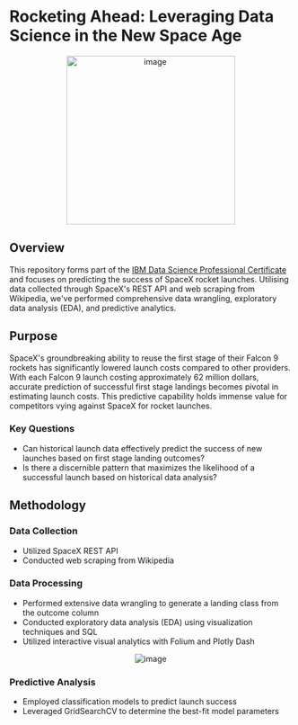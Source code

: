# Rocketing Ahead: Leveraging Data Science in the New Space Age

<p align="center">
  <img src="https://github.com/FotiouK/SpaceX_Data_Science/assets/108896534/0fcac09e-c66b-4fa5-9c43-6ce0e5e7367c" alt="image" height="300">
</p>

## Overview
This repository forms part of the [IBM Data Science Professional Certificate](https://www.coursera.org/professional-certificates/ibm-data-science) and focuses on predicting the success of SpaceX rocket launches. Utilising data collected through SpaceX's REST API and web scraping from Wikipedia, we've performed comprehensive data wrangling, exploratory data analysis (EDA), and predictive analytics.



## Purpose
SpaceX's groundbreaking ability to reuse the first stage of their Falcon 9 rockets has significantly lowered launch costs compared to other providers. With each Falcon 9 launch costing approximately 62 million dollars, accurate prediction of successful first stage landings becomes pivotal in estimating launch costs. This predictive capability holds immense value for competitors vying against SpaceX for rocket launches.
### Key Questions
- Can historical launch data effectively predict the success of new launches based on first stage landing outcomes?
- Is there a discernible pattern that maximizes the likelihood of a successful launch based on historical data analysis?

## Methodology

### Data Collection
- Utilized SpaceX REST API
- Conducted web scraping from Wikipedia

### Data Processing
- Performed extensive data wrangling to generate a landing class from the outcome column
- Conducted exploratory data analysis (EDA) using visualization techniques and SQL
- Utilized interactive visual analytics with Folium and Plotly Dash

<p align="center">
  <img src="https://github.com/FotiouK/SpaceX_Data_Science/assets/108896534/5c6a30fe-4c67-49df-a208-522dacbb44d5" alt="image">
</p>


### Predictive Analysis
- Employed classification models to predict launch success
- Leveraged GridSearchCV to determine the best-fit model parameters
